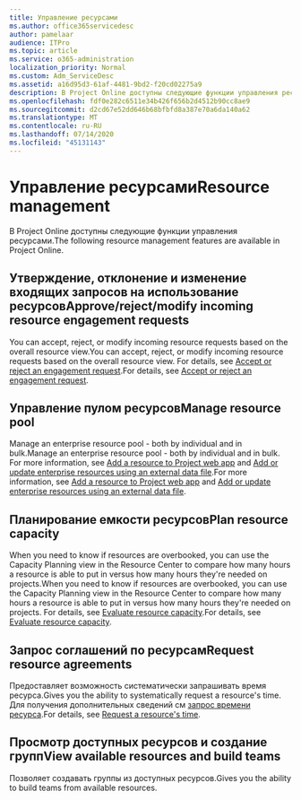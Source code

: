 ```yaml
---
title: Управление ресурсами
ms.author: office365servicedesc
author: pamelaar
audience: ITPro
ms.topic: article
ms.service: o365-administration
localization_priority: Normal
ms.custom: Adm_ServiceDesc
ms.assetid: a16d95d3-61af-4481-9bd2-f20cd02275a9
description: В Project Online доступны следующие функции управления ресурсами.
ms.openlocfilehash: fdf0e282c6511e34b426f656b2d4512b90cc8ae9
ms.sourcegitcommit: d2cd67e52dd646b68bfbfd8a387e70a6da140a62
ms.translationtype: MT
ms.contentlocale: ru-RU
ms.lasthandoff: 07/14/2020
ms.locfileid: "45131143"
---
```

# <a name="resource-management"></a><span data-ttu-id="9bd6c-103">Управление ресурсами</span><span class="sxs-lookup"><span data-stu-id="9bd6c-103">Resource management</span></span>

<span data-ttu-id="9bd6c-104">В Project Online доступны следующие функции управления ресурсами.</span><span class="sxs-lookup"><span data-stu-id="9bd6c-104">The following resource management features are available in Project Online.</span></span>
  
## <a name="approverejectmodify-incoming-resource-engagement-requests"></a><span data-ttu-id="9bd6c-105">Утверждение, отклонение и изменение входящих запросов на использование ресурсов</span><span class="sxs-lookup"><span data-stu-id="9bd6c-105">Approve/reject/modify incoming resource engagement requests</span></span>

<span data-ttu-id="9bd6c-106">You can accept, reject, or modify incoming resource requests based on the overall resource view.</span><span class="sxs-lookup"><span data-stu-id="9bd6c-106">You can accept, reject, or modify incoming resource requests based on the overall resource view.</span></span> <span data-ttu-id="9bd6c-107">For details, see [Accept or reject an engagement request](https://go.microsoft.com/fwlink/?LinkID=823659&amp;clcid=0x409).</span><span class="sxs-lookup"><span data-stu-id="9bd6c-107">For details, see [Accept or reject an engagement request](https://go.microsoft.com/fwlink/?LinkID=823659&amp;clcid=0x409).</span></span>
  
## <a name="manage-resource-pool"></a><span data-ttu-id="9bd6c-108">Управление пулом ресурсов</span><span class="sxs-lookup"><span data-stu-id="9bd6c-108">Manage resource pool</span></span>

<span data-ttu-id="9bd6c-109">Manage an enterprise resource pool - both by individual and in bulk.</span><span class="sxs-lookup"><span data-stu-id="9bd6c-109">Manage an enterprise resource pool - both by individual and in bulk.</span></span> <span data-ttu-id="9bd6c-110">For more information, see [Add a resource to Project web app](https://go.microsoft.com/fwlink/?LinkID=823660&amp;clcid=0x409) and [Add or update enterprise resources using an external data file](https://go.microsoft.com/fwlink/?LinkID=823661&amp;clcid=0x409).</span><span class="sxs-lookup"><span data-stu-id="9bd6c-110">For more information, see [Add a resource to Project web app](https://go.microsoft.com/fwlink/?LinkID=823660&amp;clcid=0x409) and [Add or update enterprise resources using an external data file](https://go.microsoft.com/fwlink/?LinkID=823661&amp;clcid=0x409).</span></span>
  
## <a name="plan-resource-capacity"></a><span data-ttu-id="9bd6c-111">Планирование емкости ресурсов</span><span class="sxs-lookup"><span data-stu-id="9bd6c-111">Plan resource capacity</span></span>

<span data-ttu-id="9bd6c-112">When you need to know if resources are overbooked, you can use the Capacity Planning view in the Resource Center to compare how many hours a resource is able to put in versus how many hours they're needed on projects.</span><span class="sxs-lookup"><span data-stu-id="9bd6c-112">When you need to know if resources are overbooked, you can use the Capacity Planning view in the Resource Center to compare how many hours a resource is able to put in versus how many hours they're needed on projects.</span></span> <span data-ttu-id="9bd6c-113">For details, see [Evaluate resource capacity](https://go.microsoft.com/fwlink/?LinkID=823662&amp;clcid=0x409).</span><span class="sxs-lookup"><span data-stu-id="9bd6c-113">For details, see [Evaluate resource capacity](https://go.microsoft.com/fwlink/?LinkID=823662&amp;clcid=0x409).</span></span>
  
## <a name="request-resource-agreements"></a><span data-ttu-id="9bd6c-114">Запрос соглашений по ресурсам</span><span class="sxs-lookup"><span data-stu-id="9bd6c-114">Request resource agreements</span></span>

<span data-ttu-id="9bd6c-115">Предоставляет возможность систематически запрашивать время ресурса.</span><span class="sxs-lookup"><span data-stu-id="9bd6c-115">Gives you the ability to systematically request a resource's time.</span></span> <span data-ttu-id="9bd6c-116">Для получения дополнительных сведений см [запрос времени ресурса](https://go.microsoft.com/fwlink/?LinkID=823663&amp;clcid=0x409).</span><span class="sxs-lookup"><span data-stu-id="9bd6c-116">For details, see [Request a resource's time](https://go.microsoft.com/fwlink/?LinkID=823663&amp;clcid=0x409).</span></span>
  
## <a name="view-available-resources-and-build-teams"></a><span data-ttu-id="9bd6c-117">Просмотр доступных ресурсов и создание групп</span><span class="sxs-lookup"><span data-stu-id="9bd6c-117">View available resources and build teams</span></span>

<span data-ttu-id="9bd6c-118">Позволяет создавать группы из доступных ресурсов.</span><span class="sxs-lookup"><span data-stu-id="9bd6c-118">Gives you the ability to build teams from available resources.</span></span>
  